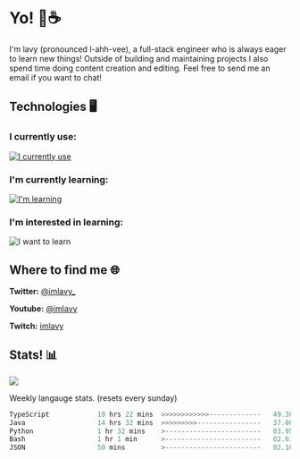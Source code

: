 # Yo! 🦊☕

I'm lavy (pronounced l-ahh-vee), a full-stack engineer who is always eager to learn new things! Outside of building and maintaining projects I also spend time doing content creation and editing. Feel free to send me an email if you want to chat!


## Technologies 🖥️

### I currently use:
[![I currently use](https://skillicons.dev/icons?i=ts,react,nextjs,nodejs,python,django,svelte,graphql,apollo,aws,emotion,electron,vite,styledcomponents,vercel,figma,github,vscode,mongo,docker,linux,ps,pr,ae&perline=8)](https://skillicons.dev)
### I'm currently learning:
[![I'm learning](https://skillicons.dev/icons?i=rust,vim&perline=8)](https://skillicons.dev)
### I'm interested in learning:
![I want to learn](https://skillicons.dev/icons?i=redis,threejs,supabase,astro,go&perline=8)

## Where to find me 🌐

**Twitter:** [@imlavy_](https://twitter.com/@imlavy_)

**Youtube:** [@imlavy](https://youtube.com/@imlavy)

**Twitch:** [imlavy](https://twitch.tv/imlavy)

## Stats! 📊
[![](https://visitcount.itsvg.in/api?id=lavyyy&icon=0&color=11)](https://visitcount.itsvg.in)

Weekly langauge stats. (resets every sunday)
<!--START_SECTION:waka-->

```rust
TypeScript            19 hrs 22 mins  >>>>>>>>>>>>-------------   49.38 %
Java                  14 hrs 32 mins  >>>>>>>>>----------------   37.06 %
Python                1 hr 32 mins    >------------------------   03.95 %
Bash                  1 hr 1 min      >------------------------   02.61 %
JSON                  50 mins         >------------------------   02.16 %
```

<!--END_SECTION:waka-->

